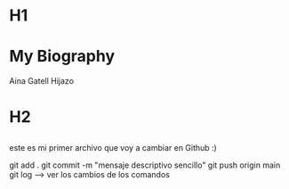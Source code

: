 # H1
# My Biography
Aina Gatell Hijazo

# H2
##
este es mi primer archivo que voy a cambiar en  Github :)


git add .
git commit -m "mensaje descriptivo sencillo"
git push origin main
git log --> ver los cambios de los comandos